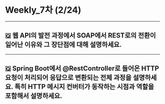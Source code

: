 # Weekly_7차 (2/24)
---
## 🇶 웹 API의 발전 과정에서 SOAP에서 REST로의 전환이 일어난 이유와 그 장단점에 대해 설명하세요.
---
## 🇶 Spring Boot에서 @RestController로 들어온 HTTP 요청이 처리되어 응답으로 변환되는 전체 과정을 설명하세요. 특히 HTTP 메시지 컨버터가 동작하는 시점과 역할을 포함해서 설명하세요.
